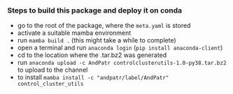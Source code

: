 ### Steps to build this package and deploy it on conda

- go to the root of the package, where the `meta.yaml` is stored
- activate a suitable mamba environment
- run `mamba build .` (this might take a while to complete)
- open a terminal and run `anaconda login` (`pip install anaconda-client`)
- cd to the location where the .tar.bz2 was generated
- run `anaconda upload -c AndPatr controlclusterutils-1.0-py38.tar.bz2` to upload to the channel 
- to install `mamba install -c "andpatr/label/AndPatr" control_cluster_utils`
